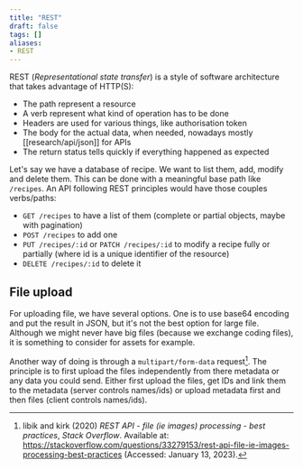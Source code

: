 ```yaml
---
title: "REST"
draft: false
tags: []
aliases:
- REST
---
```


REST (*Representational state transfer*) is a style of software architecture that takes advantage of HTTP(S):
- The path represent a resource
- A verb represent what kind of operation has to be done
- Headers are used for various things, like authorisation token
- The body for the actual data, when needed, nowadays mostly [[research/api/json]] for APIs
- The return status tells quickly if everything happened as expected

Let's say we have a database of recipe. We want to list them, add, modify and delete them. This can be done with a meaningful base path like `/recipes`. An API following REST principles would have those couples verbs/paths:
- `GET /recipes` to have a list of them (complete or partial objects, maybe with pagination) 
- `POST /recipes` to add one
- `PUT /recipes/:id` or `PATCH /recipes/:id` to modify a recipe fully or partially (where id is a unique identifier of the resource)
- `DELETE /recipes/:id` to delete it

## File upload

For uploading file, we have several options. One is to use base64 encoding and put the result in JSON, but it's not the best option for large file. Although we might never have big files (because we exchange coding files), it is something to consider for assets for example.

Another way of doing is through a `multipart/form-data` request[^multipart]. The principle is to first upload the files independently from there metadata or any data you could send. Either first upload the files, get IDs and link them to the metadata (server controls names/ids) or upload metadata first and then files (client controls names/ids).

[^multipart]: libik and kirk (2020) _REST API - file (ie images) processing - best practices_, _Stack Overflow_. Available at: https://stackoverflow.com/questions/33279153/rest-api-file-ie-images-processing-best-practices (Accessed: January 13, 2023).